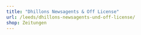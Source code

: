 ```yaml
---
title: "Dhillons Newsagents & Off License"
url: /leeds/dhillons-newsagents-und-off-license/
shop: Zeitungen
---
```

